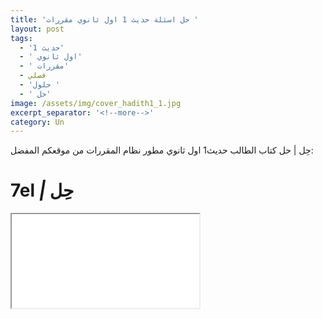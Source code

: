 ```yaml
---
title: 'حل اسئلة حديث 1 اول ثانوي مقررات '
layout: post
tags:
  - 'حديث 1'
  - ' اول ثانوي'
  - ' مقررات'
  - فصلي
  - 'حلول '
  - ' حل'
image: /assets/img/cover_hadith1_1.jpg
excerpt_separator: '<!--more-->'
category: Un
---
```

حِل | حل كتاب الطالب حديث1 اول ثانوي مطور نظام المقررات من موقعكم المفضل: 

<!--more-->
#  **7el** *|* حِل
<iframe src="/assets/files/Hadith1.pptx"></iframe>


